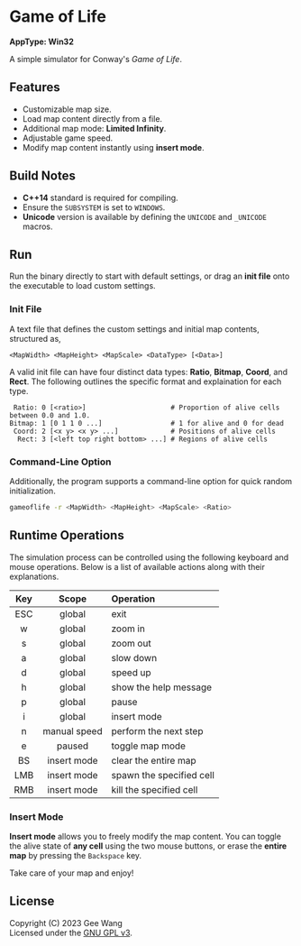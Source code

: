 # Game of Life

**AppType: Win32**

A simple simulator for Conway's *Game of Life*.

## Features

- Customizable map size.
- Load map content directly from a file.
- Additional map mode: **Limited Infinity**.
- Adjustable game speed.
- Modify map content instantly using **insert mode**.

## Build Notes

- **C++14** standard is required for compiling.
- Ensure the `SUBSYSTEM` is set to `WINDOWS`.
- **Unicode** version is available by defining the `UNICODE` and `_UNICODE` macros.

## Run

Run the binary directly to start with default settings, or drag an **init file** onto the executable to load custom settings.

### Init File

A text file that defines the custom settings and initial map contents, structured as,
```
<MapWidth> <MapHeight> <MapScale> <DataType> [<Data>]
```

A valid init file can have four distinct data types: **Ratio**, **Bitmap**, **Coord**, and **Rect**.
The following outlines the specific format and explaination for each type.
```
 Ratio: 0 [<ratio>]                     # Proportion of alive cells between 0.0 and 1.0.
Bitmap: 1 [0 1 1 0 ...]                 # 1 for alive and 0 for dead
 Coord: 2 [<x y> <x y> ...]             # Positions of alive cells
  Rect: 3 [<left top right bottom> ...] # Regions of alive cells
```

### Command-Line Option

Additionally, the program supports a command-line option for quick random initialization.
```sh
gameoflife -r <MapWidth> <MapHeight> <MapScale> <Ratio>
```

## Runtime Operations

The simulation process can be controlled using the following keyboard and mouse operations.
Below is a list of available actions along with their explanations.

| Key | Scope | Operation |
| :-: | :---: | :-------- |
| ESC | global | exit |
| w | global | zoom in |
| s | global | zoom out |
| a | global | slow down |
| d | global | speed up |
| h | global | show the help message |
| p | global | pause |
| i | global | insert mode |
| n | manual speed | perform the next step |
| e | paused | toggle map mode |
| BS | insert mode | clear the entire map |
| LMB | insert mode | spawn the specified cell |
| RMB | insert mode | kill the specified cell |

### Insert Mode

**Insert mode** allows you to freely modify the map content.
You can toggle the alive state of **any cell** using the two mouse buttons, or erase the **entire map** by pressing the `Backspace` key.

Take care of your map and enjoy!

## License

Copyright (C) 2023 Gee Wang\
Licensed under the [GNU GPL v3](../LICENSE).
